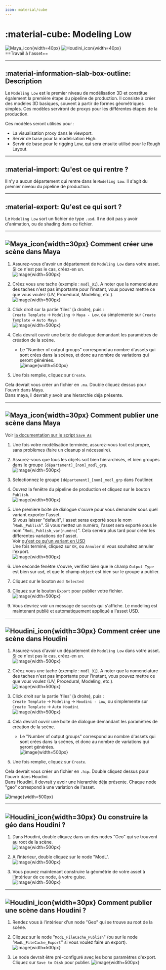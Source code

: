 ```yaml
---
icon: material/cube
---
```


# :material-cube: Modeling Low

![Maya_icon](../assets/icons/maya.png){width=40px}
![Houdini_icon](../assets/icons/houdini.png){width=40px}
<br>
==Travail à l'asset==

-----

## :material-information-slab-box-outline: Description

Le `Modeling Low` est le premier niveau de modélisation 3D et constitue également la première étape du pipeline de production. Il consiste à créer des modèles 3D basiques, souvent à partir de formes géométriques simples. Ces modèles serviront de proxys pour les différentes étapes de la production.

Ces modèles seront utilisés pour :

- La visualisation proxy dans le viewport.
- Servir de base pour la modélisation High.
- Servir de base pour le rigging Low, qui sera ensuite utilisé pour le Rough Layout.
    
-----

## :material-import: Qu'est ce qui rentre ?

Il n'y a aucun département qui rentre dans le `Modeling Low`. Il s'agit du premier niveau du pipeline de production.

-----

## :material-export: Qu'est ce qui sort ?

Le `Modeling Low` sort un fichier de type `.usd`. Il ne doit pas y avoir d'animation, ou de shading dans ce fichier.

-----


## ![Maya_icon](../assets/icons/maya.png){width=30px} Comment créer une scène dans Maya

1. Assurez-vous d'avoir un département de `Modeling Low` dans votre asset. Si ce n'est pas le cas, créez-en un.<br>
![image](../assets/screen_modeling_low/00.png){width=500px}

2. Créez vous une tache (exemple : `modl_01`). A noter que la nomenclature des taches n'est pas importante pour l'instant, vous pouvez mettre ce que vous voulez (UV, Procedural, Modeling, etc.).<br>
![image](../assets/screen_modeling_low/01.png){width=500px}

3. Click droit sur la partie 'files' (à droite), puis : <br>
`Create Template` -> `Modeling` -> `Maya - Low`, ou simplemente sur `Create Template` -> `Auto Maya`<br>
![image](../assets/screen_modeling_low/02.png){width=500px}

4. Cela devrait ouvrir une boite de dialogue demandant les paramètres de création de la scène.
    - Le "Number of output groups" correspond au nombre d'assets qui sont crées dans la scènes, et donc au nombre de variations qui seront générées.<br>
![image](../assets/screen_modeling_low/06.png){width=500px}

5. Une fois remplie, cliquez sur `Create`.

Cela devrait vous créer un fichier en `.ma`. Double cliquez dessus pour l'ouvrir dans Maya.<br>
Dans maya, il devrait y avoir une hierarchie déja présente.

-----

## ![Maya_icon](../assets/icons/maya.png){width=30px} Comment publier une scène dans Maya

Voir [la documentation sur le script `Save As`](../../outils/maya_saveas_script)

1. Une fois votre modélisation terminée, assurez-vous tout est propre, sans problèmes (faire un cleanup si nécessaire).<br>

2. Assurez-vous que tous les objets soit bien hièrarchisés, et bien groupés dans le groupe `[département]_[nom]_modl_grp`.<br>
![image](../assets/screen_modeling_low/03.png){width=500px}

3. Selectionnez le groupe `[département]_[nom]_modl_grp` dans l'outliner.

4. Ouvrez la fenêtre du pipeline de production et cliquez sur le bouton `Publish`.<br>
![image](../assets/screen_modeling_low/04.png){width=500px}

5. Une premiere boite de dialogue s'ouvre pour vous demander sous quel variant exporter l'asset. <br>
Si vous laisser "default", l'asset seras exporté sous le nom "`ModL_Publish`". Si vous mettez un numéro, l'asset sera exporté sous le nom "`ModL_Publish_var[numéro]`".
Cela servira plus tard pour créer les differentes variations de l'asset. <br>
Voir [qu'est ce qu'un variant en USD](https://thomasescalle.github.io/Pipeline_USD_2025/qanda/#quest-ce-quun-variant-en-usd)<br>
Une fois terminé, cliquez sur `OK`, ou `Annuler` si vous souhaitez annuler l'export.<br>
![image](../assets/screen_modeling_low/07.png){width=500px}

6. Une seconde fenêtre s'ouvre, verifiez bien que le champ `Output Type` est bien sur `usd`, et que le champ `object` est bien sur le groupe a publier.<br>

7. Cliquez sur le bouton `Add Selected` <br>

8. Cliquez sur le bouton `Export` pour publier votre fichier.<br>
![image](../assets/screen_modeling_low/05.png){width=500px}
8. Vous devriez voir un message de succès qui s'affiche. Le modeling est maintenant publié et automatiquement appliqué a l'asset USD.

-----

## ![Houdini_icon](../assets/icons/houdini.png){width=30px} Comment créer une scène dans Houdini

1. Assurez-vous d'avoir un département de `Modeling Low` dans votre asset. Si ce n'est pas le cas, créez-en un.<br>
![image](../assets/screen_modeling_low/00.png){width=500px}

2. Créez vous une tache (exemple : `modl_01`). A noter que la nomenclature des taches n'est pas importante pour l'instant, vous pouvez mettre ce que vous voulez (UV, Procedural, Modeling, etc.).<br>
![image](../assets/screen_modeling_low/01.png){width=500px}

3. Click droit sur la partie 'files' (à droite), puis : <br>
`Create Template` -> `Modeling` -> `Houdini - Low`, ou simplemente sur `Create Template` -> `Auto Houdini`<br>
![image](../assets/screen_modeling_low/08.png){width=500px}

4. Cela devrait ouvrir une boite de dialogue demandant les paramètres de création de la scène.
    - Le "Number of output groups" correspond au nombre d'assets qui sont crées dans la scènes, et donc au nombre de variations qui seront générées.<br>
![image](../assets/screen_modeling_low/06.png){width=500px}

5. Une fois remplie, cliquez sur `Create`.


Cela devrait vous créer un fichier en `.hip`. Double cliquez dessus pour l'ouvrir dans Houdini.<br>
Dans Houdini, il devrait y avoir une hierarchie déja présente. Chaque node "geo" correspond à une variation de l'asset.<br>

![image](../assets/screen_modeling_low/09.png){width=500px}

-----

## ![Houdini_icon](../assets/icons/houdini.png){width=30px} Ou construire la géo dans Houdini ?

1. Dans Houdini, double cliquez dans un des nodes "Geo" qui se trouvent au root de la scène.<br>
![image](../assets/screen_modeling_low/10.png){width=500px}

2. A l'interieur, double cliquez sur le node "ModL".<br>
![image](../assets/screen_modeling_low/12.png){width=500px}

3. Vous pouvez maintenant construire la géométrie de votre asset à l'intérieur de ce node, à votre guise.<br>
![image](../assets/screen_modeling_low/11.png){width=500px}

-----

## ![Houdini_icon](../assets/icons/houdini.png){width=30px} Comment publier une scène dans Houdini ?

1. Rendez vous à l'intérieur d'un node "Geo" qui se trouve au root de la scène.

2. Cliquez sur le node "`ModL_FileCache_Publish`" (ou sur le node "`ModL_FileCache_Export`" si vous voulez faire un export).<br>
![image](../assets/screen_modeling_low/13.png){width=500px}

3. Le node devrait être pré-configuré avec les bons paramètres d'export. Cliquez sur `Save to Disk` pour publier.
![image](../assets/screen_modeling_low/14.png){width=500px}
